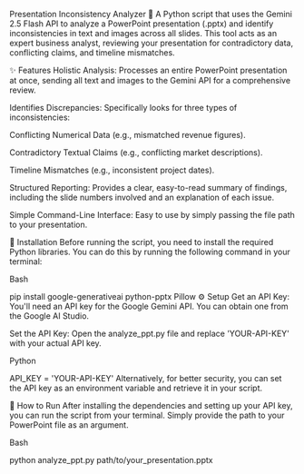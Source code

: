 Presentation Inconsistency Analyzer 🔎
A Python script that uses the Gemini 2.5 Flash API to analyze a PowerPoint presentation (.pptx) and identify inconsistencies in text and images across all slides. This tool acts as an expert business analyst, reviewing your presentation for contradictory data, conflicting claims, and timeline mismatches.

✨ Features
Holistic Analysis: Processes an entire PowerPoint presentation at once, sending all text and images to the Gemini API for a comprehensive review.

Identifies Discrepancies: Specifically looks for three types of inconsistencies:

Conflicting Numerical Data (e.g., mismatched revenue figures).

Contradictory Textual Claims (e.g., conflicting market descriptions).

Timeline Mismatches (e.g., inconsistent project dates).

Structured Reporting: Provides a clear, easy-to-read summary of findings, including the slide numbers involved and an explanation of each issue.

Simple Command-Line Interface: Easy to use by simply passing the file path to your presentation.

🚀 Installation
Before running the script, you need to install the required Python libraries. You can do this by running the following command in your terminal:

Bash

pip install google-generativeai python-pptx Pillow
⚙️ Setup
Get an API Key: You'll need an API key for the Google Gemini API. You can obtain one from the Google AI Studio.

Set the API Key: Open the analyze_ppt.py file and replace 'YOUR-API-KEY' with your actual API key.

Python

API_KEY = 'YOUR-API-KEY'
Alternatively, for better security, you can set the API key as an environment variable and retrieve it in your script.

🏃 How to Run
After installing the dependencies and setting up your API key, you can run the script from your terminal. Simply provide the path to your PowerPoint file as an argument.

Bash

python analyze_ppt.py path/to/your_presentation.pptx

